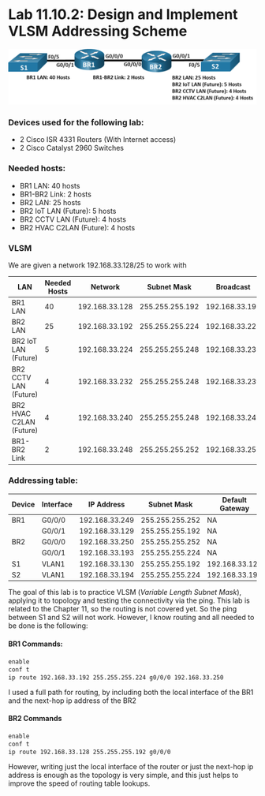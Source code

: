 # Lab 11.10.2: Design and Implement VLSM Addressing Scheme

![Topology](Pasted%20image%2020250618004838.png)
### Devices used for the following lab:
* 2 Cisco ISR 4331 Routers (With Internet access)
* 2 Cisco Catalyst 2960 Switches

### Needed hosts:
- BR1 LAN: 40 hosts
- BR1-BR2 Link: 2 hosts
- BR2 LAN: 25 hosts
- BR2 IoT LAN (Future): 5 hosts
- BR2 CCTV LAN (Future): 4 hosts
- BR2 HVAC C2LAN (Future): 4 hosts

### VLSM

We are given a network 192.168.33.128/25 to work with

| LAN                     | Needed Hosts | Network        | Subnet Mask     | Broadcast      | Usable Hosts |
| ----------------------- | ------------ | -------------- | --------------- | -------------- | ------------ |
| BR1 LAN                 | 40           | 192.168.33.128 | 255.255.255.192 | 192.168.33.191 | 62           |
| BR2 LAN                 | 25           | 192.168.33.192 | 255.255.255.224 | 192.168.33.223 | 30           |
| BR2 IoT LAN (Future)    | 5            | 192.168.33.224 | 255.255.255.248 | 192.168.33.231 | 6            |
| BR2 CCTV LAN (Future)   | 4            | 192.168.33.232 | 255.255.255.248 | 192.168.33.239 | 6            |
| BR2 HVAC C2LAN (Future) | 4            | 192.168.33.240 | 255.255.255.248 | 192.168.33.247 | 6            |
| BR1-BR2 Link            | 2            | 192.168.33.248 | 255.255.255.252 | 192.168.33.251 | 2            |

### Addressing table:
| Device | Interface | IP Address     | Subnet Mask     | Default Gateway |
| ------ | --------- | -------------- | --------------- | --------------- |
| BR1    | G0/0/0    | 192.168.33.249 | 255.255.255.252 | NA              |
|        | G0/0/1    | 192.168.33.129 | 255.255.255.192 | NA              |
| BR2    | G0/0/0    | 192.168.33.250 | 255.255.255.252 | NA              |
|        | G0/0/1    | 192.168.33.193 | 255.255.255.224 | NA              |
| S1     | VLAN1     | 192.168.33.130 | 255.255.255.192 | 192.168.33.129  |
| S2     | VLAN1     | 192.168.33.194 | 255.255.255.224 | 192.168.33.193  

The goal of this lab is to practice VLSM (*Variable Length Subnet Mask*), applying it to topology and testing the connectivity via the ping. This lab is related to the Chapter 11, so the routing is not covered yet. So the ping between S1 and S2 will not work. However, I know routing and all needed to be done is the following:

#### BR1 Commands:
```ios
enable
conf t
ip route 192.168.33.192 255.255.255.224 g0/0/0 192.168.33.250
```

I used a full path for routing, by including both the local interface of the BR1 and the next-hop ip address of the BR2

#### BR2 Commands
```ios
enable
conf t
ip route 192.168.33.128 255.255.255.192 g0/0/0
```

However, writing just the local interface of the router or just the next-hop ip address is enough as the topology is very simple, and this just helps to improve the speed of routing table lookups.